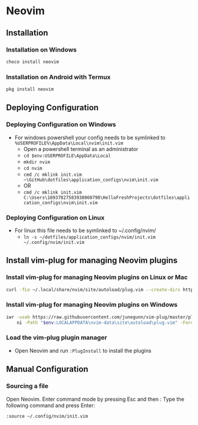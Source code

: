# Neovim

## Installation

### Installation on Windows

```bash
choco install neovim
```

### Installation on Android with Termux

```bash
pkg install neovim
```

## Deploying Configuration

### Deploying Configuration on Windows

- For windows powershell your config needs to be symlinked to `%USERPROFILE%\AppData\Local\nvim\init.vim`
  - Open a powershell terminal as an administrator
  - `cd $env:USERPROFILE\AppData\Local`
  - `mkdir nvim`
  - `cd nvim`
  - `cmd /c mklink init.vim ~\GitHub\dotfiles\application_configs\nvim\init.vim`
  - OR
  - `cmd /c mklink init.vim C:\Users\16937827583938060798\HelloFreshProjects\dotfiles\application_configs\nvim\init.vim`

### Deploying Configuration on Linux

- For linux this file needs to be symlinked to ~/.config/nvim/
  - `ln -s ~/dotfiles/application_configs/nvim/init.vim ~/.config/nvim/init.vim`

## Install vim-plug for managing Neovim plugins

### Install vim-plug for managing Neovim plugins on Linux or Mac

```bash
curl -fLo ~/.local/share/nvim/site/autoload/plug.vim --create-dirs https://raw.githubusercontent.com/junegunn/vim-plug/master/plug.vim
```

### Install vim-plug for managing Neovim plugins on Windows

```bash
iwr -useb https://raw.githubusercontent.com/junegunn/vim-plug/master/plug.vim | `
    ni -Path "$env:LOCALAPPDATA\nvim-data\site\autoload\plug.vim" -Force
```

### Load the vim-plug plugin manager

- Open Neovim and run `:PlugInstall` to install the plugins

## Manual Configuration

### Sourcing a file

Open Neovim.
Enter command mode by pressing Esc and then :
Type the following command and press Enter:

```vim
:source ~/.config/nvim/init.vim
```
